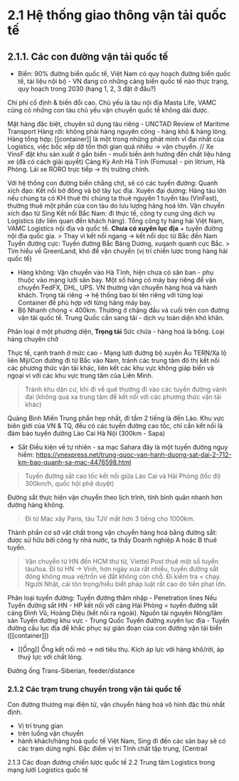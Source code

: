 # 2.1 Hệ thống giao thông vận tải quốc tế
## 2.1.1. Các con đường vận tải quốc tế
- Biển:
90% đường biển quốc tế, Việt Nam có quy hoạch đường biển quốc tế, tài liệu nội bộ - VN đang có những cảng biển quốc tế nào thực trạng, quy hoạch trong 2030 (hạng 1, 2, 3 đặt ở đâu?)

Chi phí cố định & biến đổi cao. Chủ yếu là tàu nội địa Masta Life, VAMC cũng có những con tàu chủ yếu vận chuyển quốc tế không dài được.

Mặt hàng đặc biệt, chuyên sử dụng tàu riêng - UNCTAD Review of Maritime Transport
	Hàng rời: không phải hàng nguyên công - hàng khô & hàng lỏng.
	Hàng tổng hợp: [[container]] là một trong những phát minh vĩ đại nhất của Logistics, việc bốc xếp dỡ tốn thời gian quá nhiều -> vận chuyển.
// Xe VinsF đặt khu sản xuất ở gần biển - muối biển ảnh hưởng đến chất liệu hãng xe (đã có cách giải quyết) Cảng Kỳ Anh Hà Tĩnh (Fomusa) - pin litrium, Hà Phòng. Lái xe RORO trực tiếp -> thị trường chính. 

Với hệ thống con đường biển chằng chịt, sẽ có các tuyến đường: 
	Quanh xích đạo: Kết nối bờ đông và bờ tây lục địa. 
	Xuyên đại dương: Hàng tàu lớn nếu chúng ta có KH thuê thì chúng ta thuê nguyên 1 tuyến tàu (VinFast), thường thuê một phần của con tàu do lưu lượng hàng hoá lớn. Vận chuyển xích đạo từ Sing 
	Kết nối Bắc Nam: đi thực tế, công ty cung ứng dịch vụ Logistics (dv liên quan đến khách hàng). Tổng công ty hàng hải Việt Nam, VAMC Logistics nội địa và quốc tế. **Chưa có xuyên lục địa** + tuyến đường nội địa quốc gia.
	> Thay vì kết nối ngang -> kết nối dọc từ Bắc đến Nam
	Tuyến đường cực: Tuyến đường Bắc Băng Dương, xuqanh quanh cực Bắc.
	> Tìm hiểu về GreenLand, khó để vận chuyển (vị trí chiến lược trong hàng hải quốc tế)
- Hàng không: 
Vận chuyển vào Hà Tĩnh, hiện chưa có sân ban - phụ thuộc vào mạng lưới sân bay. 
Một số hàng có máy bay riêng để vận chuyển FedFX, DHL, UPS. VN thường vận chuyển hàng hoá và hành khách. 
Trọng tải riêng -> hệ thống bao bì tên riêng với từng loại Container để phù hợp với từng hãng máy bay. 
- Bộ
Nhanh chóng < 400km. Thường ở chặng đầu và cuối trên con đường vận tải quốc tế.
Trung Quốc cần sang tải - dịch vụ toàn diện khó khăn.

Phân loại ở một phương diện,
	**Trọng tải**
	Sức chứa - hàng hoá là bông.
	Loại hàng chuyên chở 

Thực tế, cạnh tranh ở mức cao - Mạng lưới đường bộ xuyên Âu TERN/Xa lộ liên Mỹ/Con đường đi từ Bắc vào Nam, tránh các trung tâm đô thị kết nối các phương thức vận tải khác, liên kết các khu vực không giáp biển và ngoại vi với các khu vực trung tâm của Liên Minh. 
> Tránh khu dân cư, khi đi về quê thường đi vào các tuyến đường vành đai (không quá xa trung tâm để kết nối với các phương thức vận tải khác)

Quảng Bình Miền Trung phần hẹp nhất, đi tầm 2 tiếng là đến Lào.
Khu vực biên giới của VN & TQ, đều có các tuyến đường cao tốc, chỉ cần kết nối là đảm bảo tuyến đường Lào Cai Hà Nội (300km - Sapa)
- Sắt 
Điều kiện về tự nhiên - sa mạc Sahara đây là một tuyến đường nguy hiểm: https://vnexpress.net/trung-quoc-van-hanh-duong-sat-dai-2-712-km-bao-quanh-sa-mac-4476598.html
> Tuyến đường sắt cao tốc kết nối giữa Lào Cai và Hải Phòng (tốc độ 300km/h, quốc hội phê duyệt)

Đường sắt thực hiện vận chuyển theo lịch trình, tính bình quân nhanh hơn đường hàng không.
>Đi từ Mác xây Paris, tàu TJV mất hơn 3 tiếng cho 1000km. 

Thành phần cơ sở vật chất trong vận chuyển hàng hoá bằng đường sắt: được sử hữu bởi công ty nhà nước, ta thấy Doanh nghiệp A hoặc B thuê tuyến.
> Vận chuyển từ HN đến HCM thư từ, Viettel Post thuê một số tuyến tàu/toa. 
Đi từ HN -> Vinh, hơn ngày xưa rất nhiều, tuyến đường sắt đông không mua vé/trốn vé đắt không còn chỗ. Đi kiểm tra = chạy.
Người Nhật, cái tôn trọng/hiểu biết pháp luật rất cao do tiền phạt lớn.

Phân loại tuyến đường:
	Tuyến đường thâm nhập - Penetration lines 
		Nếu Tuyến đường sắt HN - HP kết nối với cảng Hải Phòng = tuyến đường sắt cảng Đình Vũ, Hoàng Diệu (kết nối ra ngoài).
			Nguồn tài nguyên
			Nông/lâm sản
	Tuyến đường khu vực - Trung Quốc
	Tuyến đường xuyên lục địa - Tuyến đường cầu lục địa để khắc phục sự gián đoạn của con đường vận tải biển ([[container]])
- [[Ống]] 
Ống kết nối mỏ -> nơi tiêu thụ. Kích áp lực với hàng khô/rời, áp thuỷ lực với chất lỏng. 

Đường ống Trans-Siberian, feeder/distance
### 2.1.2 Các trạm trung chuyển trong vận tải quốc tế
Con đường thương mại điện tử, vận chuyển hàng hoá vô hình đặc thù nhất định. 
- Vị trí trung gian
- trên luồng vận chuyển 
- hành khách/hàng hoá quốc tế
Việt Nam, Sing đi đến các sân bay sẽ có các trạm dừng nghỉ. 
	Đặc điểm vị trí 
		Tính chất tập trung, (Centrail

2.1.3 Các đoạn đường chiến lược quốc tế
2.2 Trung tâm Logistics trong mạng lưới Logistics quốc tế
